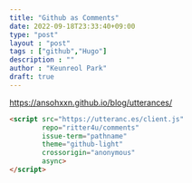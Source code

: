 ```yaml
---
title: "Github as Comments"
date: 2022-09-18T23:33:40+09:00
type: "post"
layout : "post"
tags : ["github","Hugo"]
description : ""
author : "Keunreol Park"
draft: true
---
```


https://ansohxxn.github.io/blog/utterances/

``` html
<script src="https://utteranc.es/client.js"
        repo="ritter4u/comments"
        issue-term="pathname"
        theme="github-light"
        crossorigin="anonymous"
        async>
</script>
```